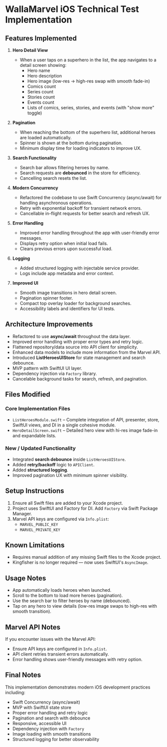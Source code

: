 # WallaMarvel iOS Technical Test Implementation

## Features Implemented

1. **Hero Detail View**
   - When a user taps on a superhero in the list, the app navigates to a detail screen showing:
     - Hero name
     - Hero description
     - Hero image (low-res -> high-res swap with smooth fade-in)
     - Comics count
     - Series count
     - Stories count
     - Events count
     - Lists of comics, series, stories, and events (with "show more" toggle)

2. **Pagination**
   - When reaching the bottom of the superhero list, additional heroes are loaded automatically.
   - Spinner is shown at the bottom during pagination.
   - Minimum display time for loading indicators to improve UX.

3. **Search Functionality**
   - Search bar allows filtering heroes by name.
   - Search requests are **debounced** in the store for efficiency.
   - Cancelling search resets the list.

4. **Modern Concurrency**
   - Refactored the codebase to use Swift Concurrency (async/await) for handling asynchronous operations.
   - Retry with exponential backoff for transient network errors.
   - Cancellable in-flight requests for better search and refresh UX.

5. **Error Handling**
   - Improved error handling throughout the app with user-friendly error messages.
   - Displays retry option when initial load fails.
   - Clears previous errors upon successful load.

6. **Logging**
   - Added structured logging with injectable service provider.
   - Logs include app metadata and error context.

7. **Improved UI**
   - Smooth image transitions in hero detail screen.
   - Pagination spinner footer.
   - Compact top overlay loader for background searches.
   - Accessibility labels and identifiers for UI tests.

## Architecture Improvements

- Refactored to use **async/await** throughout the data layer.
- Improved error handling with proper error types and retry logic.
- Flattened repository/data source into API client for simplicity.
- Enhanced data models to include more information from the Marvel API.
- Introduced **ListHeroesUIStore** for state management and search debounce.
- MVP pattern with SwiftUI UI layer.
- Dependency injection via `Factory` library.
- Cancelable background tasks for search, refresh, and pagination.

## Files Modified

### Core Implementation Files
- `ListHeroesModule.swift` – Complete integration of API, presenter, store, SwiftUI views, and DI in a single cohesive module.
- `HeroDetailScreen.swift` – Detailed hero view with hi-res image fade-in and expandable lists.

### New / Updated Functionality
- Integrated **search debounce** inside `ListHeroesUIStore`.
- Added **retry/backoff** logic to `APIClient`.
- Added **structured logging**.
- Improved pagination UX with minimum spinner visibility.

## Setup Instructions

1. Ensure all Swift files are added to your Xcode project.
2. Project uses SwiftUI and Factory for DI. Add `Factory` via Swift Package Manager.
3. Marvel API keys are configured via `Info.plist`:
   - `MARVEL_PUBLIC_KEY`
   - `MARVEL_PRIVATE_KEY`

## Known Limitations

- Requires manual addition of any missing Swift files to the Xcode project.
- Kingfisher is no longer required — now uses SwiftUI's `AsyncImage`.

## Usage Notes

- App automatically loads heroes when launched.
- Scroll to the bottom to load more heroes (pagination).
- Use the search bar to filter heroes by name (debounced).
- Tap on any hero to view details (low-res image swaps to high-res with smooth transition).

## Marvel API Notes

If you encounter issues with the Marvel API:
- Ensure API keys are configured in `Info.plist`.
- API client retries transient errors automatically.
- Error handling shows user-friendly messages with retry option.

## Final Notes

This implementation demonstrates modern iOS development practices including:
- Swift Concurrency (async/await)
- MVP with SwiftUI state store
- Proper error handling and retry logic
- Pagination and search with debounce
- Responsive, accessible UI
- Dependency injection with `Factory`
- Image loading with smooth transitions
- Structured logging for better observability
